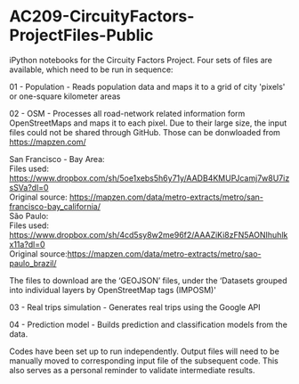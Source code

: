 # AC209-CircuityFactors-ProjectFiles-Public

iPython notebooks for the Circuity Factors Project. Four sets of files are available, which need to be run in sequence:

01 - Population - Reads population data and maps it to a grid of city 'pixels' or one-square kilometer areas

02 - OSM - Processes all road-network related information form OpenStreetMaps and maps it to each pixel. Due to their large size, the input files could not be shared through GitHub. Those can be donwloaded from https://mapzen.com/

San Francisco - Bay Area: <br>
Files used: https://www.dropbox.com/sh/5oe1xebs5h6y71y/AADB4KMUPJcamj7w8U7izsSVa?dl=0 <br>
Original source: https://mapzen.com/data/metro-extracts/metro/san-francisco-bay_california/
<br>
São Paulo:<br>
Files used: https://www.dropbox.com/sh/4cd5sy8w2me96f2/AAAZiKi8zFN5AONIhuhlkx11a?dl=0 <br>
Original source:https://mapzen.com/data/metro-extracts/metro/sao-paulo_brazil/ <br>

The files to download are the ‘GEOJSON’ files, under the ‘Datasets grouped into individual layers by OpenStreetMap tags (IMPOSM)'

03 - Real trips simulation - Generates real trips using the Google API

04 - Prediction model - Builds prediction and classification models from the data.

Codes have been set up to run independently. Output files will need to be manually moved to corresponding input file of the subsequent code. This also serves as a personal reminder to validate intermediate results.

